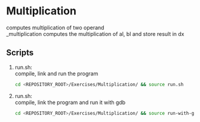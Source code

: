 # Multiplication
computes multiplication of two operand<br />
_multiplication computes the multiplication of al, bl and store result in dx

## Scripts
 1. run.sh: <br />
    compile, link and run the program <br />
    ```bash
    cd <REPOSITORY_ROOT>/Exercises/Multiplication/ && source run.sh
    ```
 
 2. run.sh: <br />
    compile, link the program and run it with gdb <br />
    ```bash
    cd <REPOSITORY_ROOT>/Exercises/Multiplication/ && source run-with-gdb.sh
    ```
